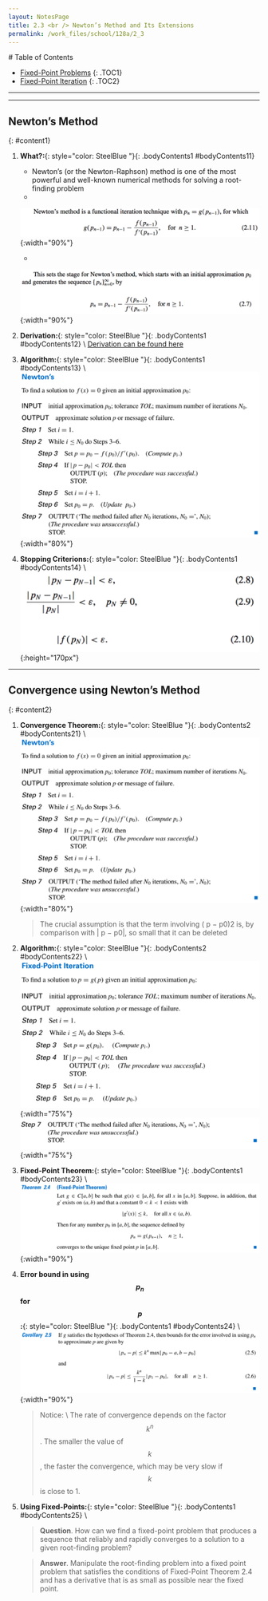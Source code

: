 ```yaml
---
layout: NotesPage
title: 2.3 <br /> Newton’s Method and Its Extensions
permalink: /work_files/school/128a/2_3
---
```



<div markdown="1" class = "TOC">
# Table of Contents

  * [Fixed-Point Problems](#content1)
  {: .TOC1}
  * [Fixed-Point Iteration](#content2)
  {: .TOC2}
</div>

***
***

## Newton’s Method
{: #content1}

1. **What?:**{: style="color: SteelBlue  "}{: .bodyContents1 #bodyContents11} 
    * Newton’s (or the Newton-Raphson) method is one of the most powerful and well-known
    numerical methods for solving a root-finding problem
    *   <br /> 
    ![definition](/main_files/128a/2.3/10.png){:width="90%"}
    *   <br /> 
    ![definition](/main_files/128a/2.3/recursive_def.png){:width="90%"}


2. **Derivation:**{: style="color: SteelBlue  "}{: .bodyContents1 #bodyContents12} \\
    [Derivation can be found here](/main_files/128a/2.3/derivation.png)

3. **Algorithm:**{: style="color: SteelBlue  "}{: .bodyContents1 #bodyContents13} \\
    ![definition](/main_files/128a/2.3/1.png){:width="80%"}

4. **Stopping Criterions:**{: style="color: SteelBlue  "}{: .bodyContents1 #bodyContents14} \\
    ![definition](/main_files/128a/2.3/stopping.png){:height="170px"}

***

## Convergence using Newton’s Method
{: #content2}

1. **Convergence Theorem:**{: style="color: SteelBlue  "}{: .bodyContents2 #bodyContents21} \\
    ![definition](/main_files/128a/2.3/1.png){:width="80%"}
    > The crucial assumption is that the
    > term involving ( p − p0)2 is, by comparison with | p − p0|, so small that it can be deleted

2. **Algorithm:**{: style="color: SteelBlue  "}{: .bodyContents2 #bodyContents22} \\
        ![definition](/main_files/128a/2.2/6.png){:width="75%"}
        ![definition](/main_files/128a/2.2/7.png){:width="75%"}

3. **Fixed-Point Theorem:**{: style="color: SteelBlue  "}{: .bodyContents1 #bodyContents23} \\
        ![definition](/main_files/128a/2.2/9.png){:width="90%"}
4. **Error bound in using $$p_n$$ for $$p$$:**{: style="color: SteelBlue  "}{: .bodyContents1 #bodyContents24} \\
    ![definition](/main_files/128a/2.2/10.png){:width="90%"}
    > Notice: \\
    > The rate of convergence depends on the factor $$k^n$$. The smaller the
    > value of $$k$$, the faster the convergence, which may be very slow if $$k$$ is close to 1.
5. **Using Fixed-Points:**{: style="color: SteelBlue  "}{: .bodyContents1 #bodyContents25} \\
    > **Question**. How can we find a fixed-point problem that produces a sequence that reliably
    > and rapidly converges to a solution to a given root-finding problem?
    
    > **Answer**. Manipulate the root-finding problem into a fixed point problem that satisfies the
    > conditions of Fixed-Point Theorem 2.4 and has a derivative that is as small as possible
    > near the fixed point.
